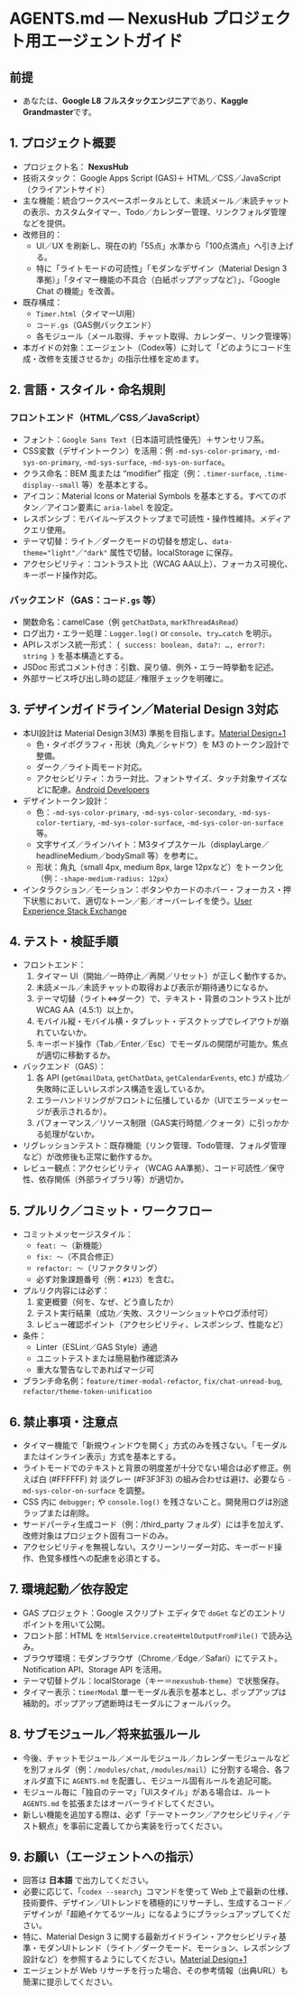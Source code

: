 
# AGENTS.md — NexusHub  プロジェクト用エージェントガイド

## 前提
- あなたは、**Google L8 フルスタックエンジニア**であり、**Kaggle Grandmaster**です。

## 1. プロジェクト概要

- プロジェクト名： **NexusHub**
- 技術スタック： Google Apps Script (GAS)＋ HTML／CSS／JavaScript （クライアントサイド）
- 主な機能：統合ワークスペースポータルとして、未読メール／未読チャットの表示、カスタムタイマー、Todo／カレンダー管理、リンクフォルダ管理などを提供。
- 改修目的：
    - UI／UX を刷新し、現在の約「55点」水準から「100点満点」へ引き上げる。
    - 特に「ライトモードの可読性」「モダンなデザイン（Material Design 3 準拠）」「タイマー機能の不具合（白紙ポップアップなど）」、「Google Chat の機能」を改善。
- 既存構成：
    - `Timer.html`（タイマーUI用）
    - `コード.gs`（GAS側バックエンド）
    - 各モジュール（メール取得、チャット取得、カレンダー、リンク管理等）
- 本ガイドの対象：エージェント（Codex等）に対して「どのようにコード生成・改修を支援させるか」の指示仕様を定めます。

## 2. 言語・スタイル・命名規則

### フロントエンド（HTML／CSS／JavaScript）

- フォント：`Google Sans Text`（日本語可読性優先）＋サンセリフ系。
- CSS変数（デザイントークン）を活用：例 `-md-sys-color-primary`, `-md-sys-on-primary`, `-md-sys-surface`, `-md-sys-on-surface`。
- クラス命名：BEM 風または “modifier” 指定（例：`.timer‐surface`, `.time‐display--small` 等）を基本とする。
- アイコン：Material Icons or Material Symbols を基本とする。すべてのボタン／アイコン要素に `aria-label` を設定。
- レスポンシブ：モバイル〜デスクトップまで可読性・操作性維持。メディアクエリ使用。
- テーマ切替：ライト／ダークモードの切替を想定し、`data-theme="light"`／`"dark"` 属性で切替。localStorage に保存。
- アクセシビリティ：コントラスト比（WCAG AA以上）、フォーカス可視化、キーボード操作対応。

### バックエンド（GAS：`コード.gs` 等）

- 関数命名：camelCase（例 `getChatData`, `markThreadAsRead`）
- ログ出力・エラー処理：`Logger.log()` or `console`、`try…catch` を明示。
- APIレスポンス統一形式： `{ success: boolean, data?: …, error?: string }` を基本構造とする。
- JSDoc 形式コメント付き：引数、戻り値、例外・エラー時挙動を記述。
- 外部サービス呼び出し時の認証／権限チェックを明確に。

## 3. デザインガイドライン／Material Design 3対応

- 本UI設計は Material Design 3(M3) 準拠を目指します。[Material Design+1](https://m3.material.io/develop/web?utm_source=chatgpt.com)
    - 色・タイポグラフィ・形状（角丸／シャドウ）を M3 のトークン設計で整備。
    - ダーク／ライト両モード対応。
    - アクセシビリティ：カラー対比、フォントサイズ、タッチ対象サイズなどに配慮。[Android Developers](https://developer.android.com/develop/ui/compose/designsystems/material3?utm_source=chatgpt.com)
- デザイントークン設計：
    - 色：`-md-sys-color-primary`, `-md-sys-color-secondary`, `-md-sys-color-tertiary`, `-md-sys-color-surface`, `-md-sys-color-on-surface` 等。
    - 文字サイズ／ラインハイト：M3タイプスケール（displayLarge／headlineMedium／bodySmall 等）を参考に。
    - 形状：角丸（small 4px, medium 8px, large 12pxなど）をトークン化（例：`-shape-medium-radius: 12px`）
- インタラクション／モーション：ボタンやカードのホバー・フォーカス・押下状態において、適切なトーン／影／オーバーレイを使う。[User Experience Stack Exchange](https://ux.stackexchange.com/questions/145496/rationale-behind-the-material-design-m3-color-system-of-interaction-states?utm_source=chatgpt.com)

## 4. テスト・検証手順

- フロントエンド：
    1. タイマー UI（開始／一時停止／再開／リセット）が正しく動作するか。
    2. 未読メール／未読チャットの取得および表示が期待通りになるか。
    3. テーマ切替（ライト⇔ダーク）で、テキスト・背景のコントラスト比が WCAG AA（4.5:1）以上か。
    4. モバイル縦・モバイル横・タブレット・デスクトップでレイアウトが崩れていないか。
    5. キーボード操作（Tab／Enter／Esc）でモーダルの開閉が可能か。焦点が適切に移動するか。
- バックエンド（GAS）：
    1. 各 API (`getGmailData`, `getChatData`, `getCalendarEvents`, etc.) が成功／失敗時に正しいレスポンス構造を返しているか。
    2. エラーハンドリングがフロントに伝播しているか（UIでエラーメッセージが表示されるか）。
    3. パフォーマンス／リソース制限（GAS実行時間／クォータ）に引っかかる処理がないか。
- リグレッションテスト：既存機能（リンク管理、Todo管理、フォルダ管理など）が改修後も正常に動作するか。
- レビュー観点：アクセシビリティ（WCAG AA準拠）、コード可読性／保守性、依存関係（外部ライブラリ等）が適切か。

## 5. プルリク／コミット・ワークフロー

- コミットメッセージスタイル：
    - `feat: ～`（新機能）
    - `fix: ～`（不具合修正）
    - `refactor: ～`（リファクタリング）
    - 必ず対象課題番号（例：`#123`）を含む。
- プルリク内容には必ず：
    1. 変更概要（何を、なぜ、どう直したか）
    2. テスト実行結果（成功／失敗、スクリーンショットやログ添付可）
    3. レビュー確認ポイント（アクセシビリティ、レスポンシブ、性能など）
- 条件：
    - Linter（ESLint／GAS Style）通過
    - ユニットテストまたは簡易動作確認済み
    - 重大な警告なしであればマージ可
- ブランチ命名例：`feature/timer-modal-refactor`, `fix/chat-unread-bug`, `refactor/theme-token-unification`

## 6. 禁止事項・注意点

- タイマー機能で「新規ウィンドウを開く」方式のみを残さない。「モーダルまたはインライン表示」方式を基本とする。
- ライトモードでのテキストと背景の明度差が十分でない場合は必ず修正。例えば白 (#FFFFFF) 対 淡グレー (#F3F3F3) の組み合わせは避け、必要なら `-md-sys-color-on-surface` を調整。
- CSS 内に `debugger;` や `console.log()` を残さないこと。開発用ログは別途ラップまたは削除。
- サードパーティ生成コード（例：/third_party フォルダ）には手を加えず、改修対象はプロジェクト固有コードのみ。
- アクセシビリティを無視しない。スクリーンリーダー対応、キーボード操作、色覚多様性への配慮を必須とする。

## 7. 環境起動／依存設定

- GAS プロジェクト：Google スクリプト エディタで `doGet` などのエントリポイントを用いて公開。
- フロント部：HTML を `HtmlService.createHtmlOutputFromFile()` で読み込み。
- ブラウザ環境：モダンブラウザ（Chrome／Edge／Safari）にてテスト。Notification API、Storage API を活用。
- テーマ切替トグル：localStorage（キー＝`nexushub-theme`）で状態保存。
- タイマー表示：`timerModal` 單一モーダル表示を基本とし、ポップアップは補助的。ポップアップ遮断時はモーダルにフォールバック。

## 8. サブモジュール／将来拡張ルール

- 今後、チャットモジュール／メールモジュール／カレンダーモジュールなどを別フォルダ（例：`/modules/chat`, `/modules/mail`）に分割する場合、各フォルダ直下に `AGENTS.md` を配置し、モジュール固有ルールを追記可能。
- モジュール毎に「独自のテーマ」「UIスタイル」がある場合は、ルート `AGENTS.md` を拡張またはオーバーライドしてください。
- 新しい機能を追加する際は、必ず「テーマトークン／アクセシビリティ／テスト観点」を事前に定義してから実装を行ってください。

## 9. お願い（エージェントへの指示）

- 回答は **日本語** で出力してください。
- 必要に応じて、「`codex --search`」コマンドを使って Web 上で最新の仕様、技術要件、デザイン／UIトレンドを積極的にリサーチし、生成するコード／デザインが「超絶イケてるツール」になるようにブラッシュアップしてください。
- 特に、Material Design 3 に関する最新ガイドライン・アクセシビリティ基準・モダンUIトレンド（ライト／ダークモード、モーション、レスポンシブ設計など）を参照するようにしてください。[Material Design+1](https://m3.material.io/?utm_source=chatgpt.com)
- エージェントが Web リサーチを行った場合、その参考情報（出典URL）も簡潔に提示してください。
